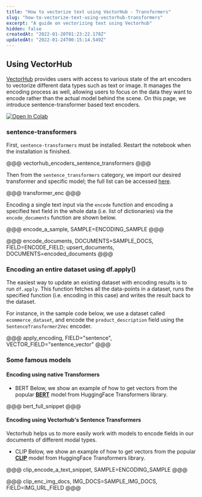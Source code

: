 ```yaml
---
title: "How to vectorize text using VectorHub - Transformers"
slug: "how-to-vectorize-text-using-vectorhub-transformers"
excerpt: "A guide on vectorizing text using Vectorhub"
hidden: false
createdAt: "2022-01-20T01:23:22.178Z"
updatedAt: "2022-01-24T00:15:14.549Z"
---
```

## Using VectorHub

[VectorHub](https://github.com/RelevanceAI/vectorhub) provides users with access to various state of the art encoders to vectorize different data types such as text or image. It manages the encoding process as well, allowing users to focus on the data they want to encode rather than the actual model behind the scene.
On this page, we introduce sentence-transformer based text encoders.

[![Open In Colab](https://colab.research.google.com/assets/colab-badge.svg)](https://colab.research.google.com/github/RelevanceAI/RelevanceAI-readme-docs/blob/1.1.5/docs/GENERAL_FEATURES/how-to-vectorizet/_notebooks/how-to-vectorize.ipynb)
### sentence-transformers
First, `sentence-transformers` must be installed. Restart the notebook when the installation is finished.

@@@ vectorhub_encoders_sentence_transformers @@@

Then from the `sentence_transformers` category, we import our desired transformer and specific model; the full list can be accessed [here](https://huggingface.co/sentence-transformers).

@@@ transformer_enc @@@

Encoding a single text input via the `encode` function and encoding a specified text field in the whole data (i.e. list of dictionaries) via the `encode_documents` function are shown below.

@@@ encode_a_sample, SAMPLE=ENCODING_SAMPLE @@@

@@@ encode_documents, DOCUMENTS=SAMPLE_DOCS, FIELD=ENCODE_FIELD; upsert_documents, DOCUMENTS=encoded_documents @@@

### Encoding an entire dataset using df.apply()

The easiest way to update an existing dataset with encoding results is to run `df.apply`. This function fetches all the data-points in a dataset, runs the specified function (i.e. encoding in this case) and writes the result back to the dataset.

For instance, in the sample code below, we use a dataset called `ecommerce_dataset`, and encode the `product_description` field using the `SentenceTransformer2Vec` encoder.

@@@ apply_encoding, FIELD="sentence", VECTOR_FIELD="sentence_vector" @@@
### Some famous models

#### Encoding using native Transformers


* BERT
Below, we show an example of how to get vectors from the popular [**BERT**](https://huggingface.co/transformers/v3.0.2/model_doc/bert.html) model from HuggingFace Transformers library.

@@@ bert_full_snippet @@@

#### Encoding using Vectorhub's Sentence Transformers

Vectorhub helps us to more easily work with models to encode fields in our documents of different modal types.


* CLIP
Below, we show an example of how to get vectors from the popular [**CLIP**](https://huggingface.co/sentence-transformers/clip-ViT-B-32) model from HuggingFace Transformers library.

@@@ clip_encode_a_text_snippet, SAMPLE=ENCODING_SAMPLE @@@


@@@ clip_enc_img_docs, IMG_DOCS=SAMPLE_IMG_DOCS, FIELD=IMG_URL_FIELD @@@